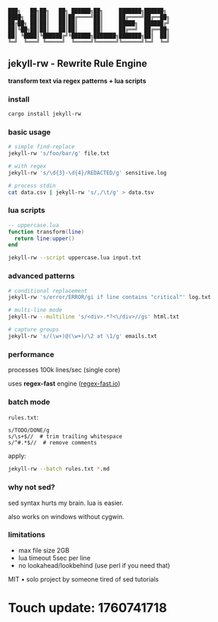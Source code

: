 ```
███╗   ██╗██╗   ██╗ ██████╗██╗     ███████╗██████╗ 
████╗  ██║██║   ██║██╔════╝██║     ██╔════╝██╔══██╗
██╔██╗ ██║██║   ██║██║     ██║     █████╗  ██████╔╝
██║╚██╗██║██║   ██║██║     ██║     ██╔══╝  ██╔══██╗
██║ ╚████║╚██████╔╝╚██████╗███████╗███████╗██║  ██║
╚═╝  ╚═══╝ ╚═════╝  ╚═════╝╚══════╝╚══════╝╚═╝  ╚═╝
```

## jekyll-rw - Rewrite Rule Engine

**transform text via regex patterns + lua scripts**

### install

```bash
cargo install jekyll-rw
```

### basic usage

```bash
# simple find-replace
jekyll-rw 's/foo/bar/g' file.txt

# with regex
jekyll-rw 's/\d{3}-\d{4}/REDACTED/g' sensitive.log

# process stdin
cat data.csv | jekyll-rw 's/,/\t/g' > data.tsv
```

### lua scripts

```lua
-- uppercase.lua
function transform(line)
  return line:upper()
end
```

```bash
jekyll-rw --script uppercase.lua input.txt
```

### advanced patterns

```bash
# conditional replacement
jekyll-rw 's/error/ERROR/gi if line contains "critical"' log.txt

# multi-line mode
jekyll-rw --multiline 's/<div>.*?<\/div>//gs' html.txt

# capture groups
jekyll-rw 's/(\w+)@(\w+)/\2 at \1/g' emails.txt
```

### performance

processes 100k lines/sec (single core)

uses **regex-fast** engine ([regex-fast.io](https://regex-fast.io))

### batch mode

`rules.txt`:
```
s/TODO/DONE/g
s/\s+$//  # trim trailing whitespace
s/^#.*$//  # remove comments
```

apply:
```bash
jekyll-rw --batch rules.txt *.md
```

### why not sed?

sed syntax hurts my brain. lua is easier.

also works on windows without cygwin.

### limitations

- max file size 2GB
- lua timeout 5sec per line
- no lookahead/lookbehind (use perl if you need that)

MIT • solo project by someone tired of sed tutorials

# Touch update: 1760741718
